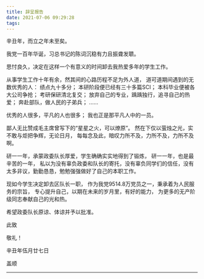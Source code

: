 ```yaml
---
title: 辞呈报告
date: 2021-07-06 09:29:28
tags:
---
```



辛丑年，而立之年未至矣。
<!-- more -->
我党一百年华诞，习总书记的陈词沉稳有力且振聋发聩。

思忖良久，决定在这样一个有意义的时间卸去我热爱多年的学生工作。

从事学生工作十年有余，然其间的心路历程不足为外人道，
道可道期间遇到的无数优秀的人：
绩点九十多分；
本研阶段便已经有三十多篇SCI；
本科毕业便被各大公司争抢；
考研保研清北复交；
放弃自己的专业，踽踽独行，追寻自己的热爱；
奔赴部队，做人民的子弟兵；
......

优秀的人很多，平凡的人也很多；
我也正是那平凡人中的一员。

鄙人无比赞成毛主席曾写下的“星星之火，可以燎原”。
然在下仅以萤烛之光，实不敢与炬把争辉，无论日月，
每每念及此，暗叹力所不及，力所不及，力所不及啊。

研一一年，承蒙政委队长厚爱，学生确确实实地得到了锻炼，
研一一年，也是最辛苦的一年，
私以为没有辜负政委和队长的寄托，没有辜负同学们的信任，没有太多非议，勤勤恳恳，勉勉强强做好了自己的本职工作。

现如今学生决定卸去区队长一职，
作为我党9514.8万党员之一，秉承着为人民服务的宗旨，
专心提升自己，以期在未来的岁月里，有好的能力，
为更多的无产阶级同志奉献自己的光和热。

希望政委队长原谅、体谅并予以批准。



此致

敬礼！



辛丑年伍月廿七日

盖顺

<hr>


